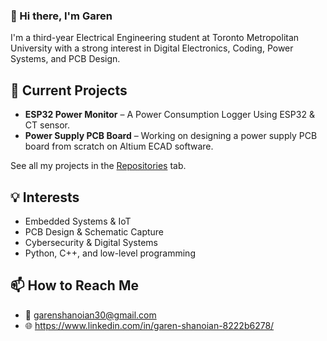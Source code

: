 ### 👋 Hi there, I'm Garen

I'm a third-year Electrical Engineering student at Toronto Metropolitan University with a strong interest in Digital Electronics, Coding, Power Systems, and PCB Design. 

## 🔧 Current Projects
- **ESP32 Power Monitor** – A Power Consumption Logger Using ESP32 & CT sensor.
- **Power Supply PCB Board** – Working on designing a power supply PCB board from scratch on Altium ECAD software.

See all my projects in the [Repositories](https://github.com/Gshano?tab=repositories) tab.

## 💡 Interests
- Embedded Systems & IoT
- PCB Design & Schematic Capture
- Cybersecurity & Digital Systems
- Python, C++, and low-level programming

## 📫 How to Reach Me
- 📧 garenshanoian30@gmail.com
- 🌐 https://www.linkedin.com/in/garen-shanoian-8222b6278/
  

